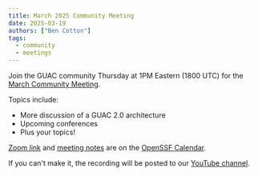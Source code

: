 ```yaml
---
title: March 2025 Community Meeting
date: 2025-03-19
authors: ["Ben Cotton"]
tags:
  - community
  - meetings
---
```


Join the GUAC community Thursday at 1PM Eastern (1800 UTC) for the [March Community Meeting](https://zoom-lfx.platform.linuxfoundation.org/meeting/97171675096?password=92eabdda-8061-487f-88b2-f74fdc2b87f2).

Topics include:

* More discussion of a GUAC 2.0 architecture
* Upcoming conferences
* Plus your topics!

[Zoom link](https://zoom-lfx.platform.linuxfoundation.org/meeting/97171675096?password=92eabdda-8061-487f-88b2-f74fdc2b87f2) and [meeting notes](https://docs.google.com/document/d/1ImSlr_t3WNZ3zWqpmfqkw1mi6_nkv3enkQ7snWDomKA/edit?tab=t.0#heading=h.jzqz4kfp59ok) are on the [OpenSSF Calendar](https://calendar.google.com/calendar/u/0/event?eid=Nm45cmhpbWc3Y2ZxMGVnZDk5a2M5MTFkbDJfMjAyNTAzMjBUMTcwMDAwWiBzNjN2b2VmaHA1aTlwZmx0YjVxNjduZ3Blc0Bn).

If you can't make it, the recording will be posted to our [YouTube channel](https://www.youtube.com/@guacsec).